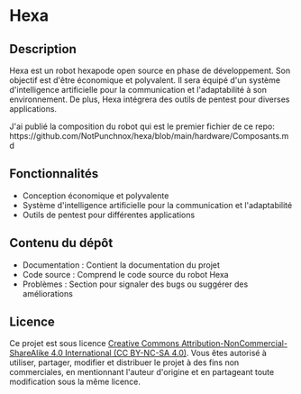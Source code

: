 
<body>
  <h1>Hexa</h1>

  <h2>Description</h2>

  <p>Hexa est un robot hexapode open source en phase de développement. Son objectif est d'être économique et polyvalent. Il sera équipé d'un système d'intelligence artificielle pour la communication et l'adaptabilité à son environnement. De plus, Hexa intégrera des outils de pentest pour diverses applications.</p>

  <p>J'ai publié la composition du robot qui est le premier fichier de ce repo: https://github.com/NotPunchnox/hexa/blob/main/hardware/Composants.md</p>

  <h2>Fonctionnalités</h2>

  <ul>
    <li>Conception économique et polyvalente</li>
    <li>Système d'intelligence artificielle pour la communication et l'adaptabilité</li>
    <li>Outils de pentest pour différentes applications</li>
  </ul>

  <h2>Contenu du dépôt</h2>

  <ul>
    <li>Documentation : Contient la documentation du projet</li>
    <li>Code source : Comprend le code source du robot Hexa</li>
    <li>Problèmes : Section pour signaler des bugs ou suggérer des améliorations</li>
  </ul>

  <h2>Licence</h2>

  <p>Ce projet est sous licence <a href="https://creativecommons.org/licenses/by-nc-sa/4.0/deed.fr">Creative Commons Attribution-NonCommercial-ShareAlike 4.0 International (CC BY-NC-SA 4.0)</a>. Vous êtes autorisé à utiliser, partager, modifier et distribuer le projet à des fins non commerciales, en mentionnant l'auteur d'origine et en partageant toute modification sous la même licence.</p>
</body>
